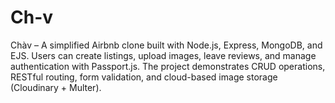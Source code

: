 # Ch-v
Chàv – A simplified Airbnb clone built with Node.js, Express, MongoDB, and EJS. Users can create listings, upload images, leave reviews, and manage authentication with Passport.js. The project demonstrates CRUD operations, RESTful routing, form validation, and cloud-based image storage (Cloudinary + Multer).
